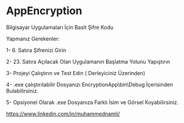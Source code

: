 # AppEncryption
Bilgisayar Uygulamaları İçin Basit Şifre Kodu

Yapmanız Gerekenler:

1- 6. Satıra Şifrenizi Girin  

2- 23. Satıra Açılacak Olan Uygulamanın Başlatma Yolunu Yapıştırın  

3- Projeyi Çalıştırın ve Test Edin ( Derleyiciniz Üzerinden)  

4- .exe çalıştırılabilir Dosyanızı EncryptionApp\bin\Debug İçerisinden Bulabilirsiniz.  

5- Opsiyonel Olarak .exe Dosyanıza Farklı İsim ve Görsel Koyabilirsiniz.   


https://www.linkedin.com/in/muhammednamli/
